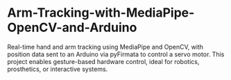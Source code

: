 # Arm-Tracking-with-MediaPipe-OpenCV-and-Arduino
Real-time hand and arm tracking using MediaPipe and OpenCV, with position data sent to an Arduino via pyFirmata to control a servo motor. This project enables gesture-based hardware control, ideal for robotics, prosthetics, or interactive systems.
